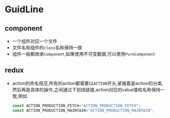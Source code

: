 # GuidLine

## component

- 一个组件对应一个文件
- 文件名和组件的`class`名称保持一致
- 组件一般都继承`Component`,如果使用不可变数据,可以使用`PureComponent`

## redux

- action的命名规范,所有的action都需要以`ACTION`开头,紧接着是action的分类,
  然后再是具体的操作,之间通过下划线链接,action对应的value值和名称保持一致,例如

  ```javascript
  const ACTION_PRODUCTION_FETCH="ACTION_PRODUCTION_FETCH";
  const ACTION_PRODUCTION_MAINTAIN="ACTION_PRODUCTION_MAINTAIN";
  ```